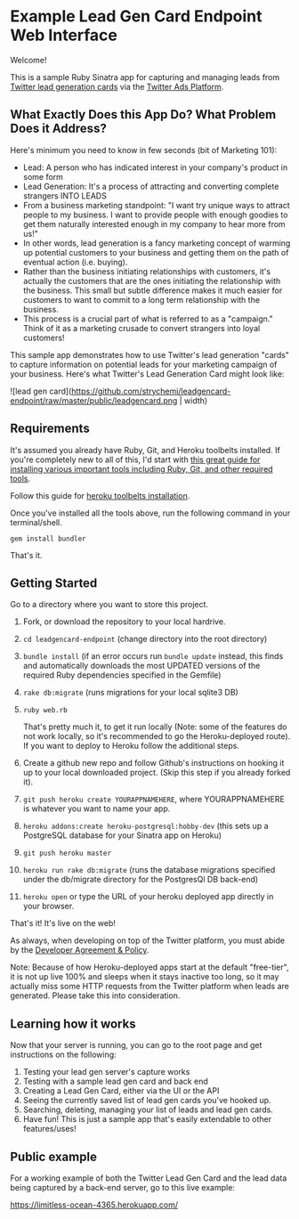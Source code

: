 Example Lead Gen Card Endpoint Web Interface
============================================

Welcome!

This is a sample Ruby Sinatra app for capturing and managing leads from [Twitter lead generation cards](https://business.twitter.com/en/help/campaign-editing-and-optimization/optimizing-for-leads-campaigns.html) via the [Twitter Ads Platform](https://ads.twitter.com).


What Exactly Does this App Do? What Problem Does it Address?
------------------------------------------------------------

Here's minimum you need to know in few seconds (bit of Marketing 101):

 - Lead: A person who has indicated interest in your company's product in some form
 - Lead Generation: It's a process of attracting and converting complete strangers INTO LEADS
 - From a business marketing standpoint: "I want try unique ways to attract people to my business. I want to provide people with enough goodies to get them naturally interested enough in my company to hear more from us!"
 - In other words, lead generation is a fancy marketing concept of warming up potential customers to your business and getting them on the path of eventual action (i.e. buying).
 - Rather than the business initiating relationships with customers, it's actually the customers that are the ones initiating the relationship with the business. This small but subtle difference makes it much easier for customers to want to commit to a long term relationship with the business.
 - This process is a crucial part of what is referred to as a "campaign." Think of it as a marketing crusade to convert strangers into loyal customers!

This sample app demonstrates how to use Twitter's lead generation "cards" to capture information on potential leads for your marketing campaign of your business. Here's what Twitter's Lead Generation Card might look like:

![lead gen card](https://github.com/strychemi/leadgencard-endpoint/raw/master/public/leadgencard.png | width)

Requirements
------------

It's assumed you already have Ruby, Git, and Heroku toolbelts installed.
If you're completely new to all of this, I'd start with [this great guide for installing various important tools including Ruby, Git, and other required tools](https://www.moncefbelyamani.com/how-to-install-xcode-homebrew-git-rvm-ruby-on-mac/).

Follow this guide for [heroku toolbelts installation](https://toolbelt.heroku.com/).

Once you've installed all the tools above, run the following command in your terminal/shell.

`gem install bundler`

That's it.

Getting Started
---------------

Go to a directory where you want to store this project.

1. Fork, or download the repository to your local hardrive.

2. `cd leadgencard-endpoint` (change directory into the root directory)

3. `bundle install` (if an error occurs run `bundle update` instead, this finds and automatically downloads the most UPDATED versions of the required Ruby dependencies specified in the Gemfile)

4. `rake db:migrate` (runs migrations for your local sqlite3 DB)

4. `ruby web.rb`

	That's pretty much it, to get it run locally (Note: some of the features do not work locally, so it's recommended to go the Heroku-deployed route). If you want to deploy to Heroku follow the additional steps.

5. Create a github new repo and follow Github's instructions on hooking it up to your local downloaded project. (Skip this step if you already forked it).

6. `git push heroku create YOURAPPNAMEHERE`, where YOURAPPNAMEHERE is whatever you want to name your app.

7. `heroku addons:create heroku-postgresql:hobby-dev` (this sets up a PostgreSQL database for your Sinatra app on Heroku)

8. `git push heroku master`

9. `heroku run rake db:migrate` (runs the database migrations specified under the db/migrate directory for the PostgresQl DB back-end)

9. `heroku open` or type the URL of your heroku deployed app directly in your browser.

That's it! It's live on the web!

As always, when developing on top of the Twitter platform, you must abide by the [Developer Agreement & Policy](https://dev.twitter.com/overview/terms/agreement-and-policy).

Note: Because of how Heroku-deployed apps start at the default "free-tier", it is not up live 100% and sleeps when it stays inactive too long, so it may actually miss some HTTP requests from the Twitter platform when leads are generated. Please take this into consideration.

Learning how it works
---------------------

Now that your server is running, you can go to the root page and get instructions on the following:

1. Testing your lead gen server's capture works
2. Testing with a sample lead gen card and back end
3. Creating a Lead Gen Card, either via the UI or the API
4. Seeing the currently saved list of lead gen cards you've hooked up.
5. Searching, deleting, managing your list of leads and lead gen cards.
6. Have fun! This is just a sample app that's easily extendable to other features/uses!

Public example
---------------

For a working example of both the Twitter Lead Gen Card and the lead data being captured
by a back-end server, go to this live example:

https://limitless-ocean-4365.herokuapp.com/
